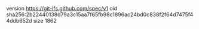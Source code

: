 version https://git-lfs.github.com/spec/v1
oid sha256:2b22440138d79a3c15aa7f65fb98c1896ac24bd0c838f2f64d7475f44ddb652d
size 1862
